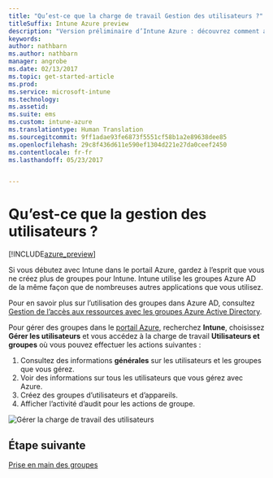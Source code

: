 ```yaml
---
title: "Qu’est-ce que la charge de travail Gestion des utilisateurs ?"
titleSuffix: Intune Azure preview
description: "Version préliminaire d’Intune Azure : découvrez comment afficher et gérer les utilisateurs à l’aide de Microsoft Intune et Azure."
keywords: 
author: nathbarn
ms.author: nathbarn
manager: angrobe
ms.date: 02/13/2017
ms.topic: get-started-article
ms.prod: 
ms.service: microsoft-intune
ms.technology: 
ms.assetid: 
ms.suite: ems
ms.custom: intune-azure
ms.translationtype: Human Translation
ms.sourcegitcommit: 9ff1adae93fe6873f5551cf58b1a2e89638dee85
ms.openlocfilehash: 29c8f436d611e590ef1304d221e27da0ceef2450
ms.contentlocale: fr-fr
ms.lasthandoff: 05/23/2017


---
```


# <a name="what-is-user-management"></a>Qu’est-ce que la gestion des utilisateurs ?


[!INCLUDE[azure_preview](./includes/azure_preview.md)]

Si vous débutez avec Intune dans le portail Azure, gardez à l’esprit que vous ne créez plus de groupes pour Intune. Intune utilise les groupes Azure AD de la même façon que de nombreuses autres applications que vous utilisez.

Pour en savoir plus sur l’utilisation des groupes dans Azure AD, consultez [Gestion de l’accès aux ressources avec les groupes Azure Active Directory](https://docs.microsoft.com/azure/active-directory/active-directory-manage-groups).

Pour gérer des groupes dans le [portail Azure](https://portal.azure.com), recherchez **Intune**, choisissez **Gérer les utilisateurs** et vous accédez à la charge de travail **Utilisateurs et groupes** où vous pouvez effectuer les actions suivantes :

1. Consultez des informations **générales** sur les utilisateurs et les groupes que vous gérez.
2. Voir des informations sur tous les utilisateurs que vous gérez avec Azure.
3. Créez des groupes d’utilisateurs et d’appareils.
4. Afficher l’activité d’audit pour les actions de groupe.

![Gérer la charge de travail des utilisateurs](./media/manage-users.png)


## <a name="next-step"></a>Étape suivante

[Prise en main des groupes](groups-get-started.md)

